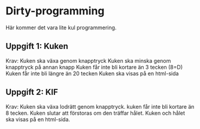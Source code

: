 # Dirty-programming

Här kommer det vara lite kul programmering. 

## Uppgift 1: Kuken

Krav: 
Kuken ska växa genom knapptryck
Kuken ska minska genom knapptryck på annan knapp
Kuken får inte bli kortare än 3 tecken (8=D)
Kuken får inte bli längre än 20 tecken
Kuken ska visas på en html-sida


## Uppgift 2: KIF
Krav: 
Kuken ska växa lodrätt genom knapptryck.
kuken får inte bli kortare än 8 tecken. 
Kuken slutar att förstoras om den träffar hålet. 
Kuken och hålet ska visas på en html-sida. 
